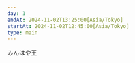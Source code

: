 ```yaml
---
day: 1
endAt: 2024-11-02T13:25:00[Asia/Tokyo]
startAt: 2024-11-02T12:45:00[Asia/Tokyo]
type: main
---
```


みんはや王
